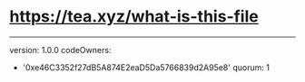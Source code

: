 # https://tea.xyz/what-is-this-file
---
version: 1.0.0
codeOwners:
  - '0xe46C3352f27dB5A874E2eaD5Da5766839d2A95e8'
quorum: 1
